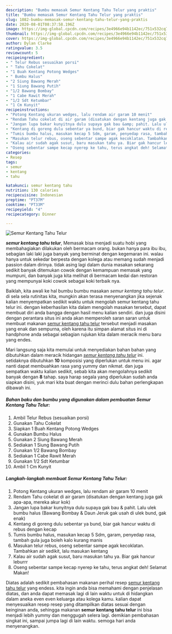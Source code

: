 ```yaml
---
description: "Bumbu memasak Semur Kentang Tahu Telur yang praktis"
title: "Bumbu memasak Semur Kentang Tahu Telur yang praktis"
slug: 1082-bumbu-memasak-semur-kentang-tahu-telur-yang-praktis
date: 2020-08-01T08:37:58.196Z
image: https://img-global.cpcdn.com/recipes/3e4966e94b1142ec/751x532cq70/semur-kentang-tahu-telur-foto-resep-utama.jpg
thumbnail: https://img-global.cpcdn.com/recipes/3e4966e94b1142ec/751x532cq70/semur-kentang-tahu-telur-foto-resep-utama.jpg
cover: https://img-global.cpcdn.com/recipes/3e4966e94b1142ec/751x532cq70/semur-kentang-tahu-telur-foto-resep-utama.jpg
author: Dylan Clarke
ratingvalue: 3.5
reviewcount: 5
recipeingredient:
- " Telur Rebus sesuaikan porsi"
- " Tahu Cokelat"
- "1 Buah Kentang Potong Wedges"
- " Bumbu Halus"
- "2 Siung Bawang Merah"
- "1 Siung Bawang Putih"
- "1/2 Bawang Bombay"
- "1 Cabe Rawit Merah"
- "1/2 Sdt Ketumbar"
- "1 Cm Kunyit"
recipeinstructions:
- "Potong Kentang ukuran wedges, lalu rendam air garam 10 menit"
- "Rendam Tahu cokelat di air garam (disatukan dengan kentang juga gak apa-apa, mereka akur kok)"
- "Jangan lupa bakar kunyitnya dulu supaya gak bau &amp; pahit. Lalu ulek bumbu halus (Bawang Bombay &amp; Daun Jeruk gak usah di ulek bund, gak enak)"
- "Kentang di goreng dulu sebentar ya bund, biar gak hancur waktu di rebus dengan kecap"
- "Tumis bumbu halus, masukan kecap 5 Sdm, garam, penyedap rasa, tambah gula juga boleh kalo kurang manis"
- "Masukan telur rebus, oseng sebentar sampe agak kecoklatan. Tambahkan air sedikit, lalu masukan kentang"
- "Kalau air sudah agak susut, baru masukan tahu ya. Biar gak hancur leburrr"
- "Oseng sebentar sampe kecap nyerep ke tahu, terus angkat deh! Selamat Makan!"
categories:
- Resep
tags:
- semur
- kentang
- tahu

katakunci: semur kentang tahu 
nutrition: 130 calories
recipecuisine: Indonesian
preptime: "PT37M"
cooktime: "PT33M"
recipeyield: "4"
recipecategory: Dinner

---
```



![Semur Kentang Tahu Telur](https://img-global.cpcdn.com/recipes/3e4966e94b1142ec/751x532cq70/semur-kentang-tahu-telur-foto-resep-utama.jpg)

<b><i>semur kentang tahu telur</i></b>, Memasak bisa menjadi suatu hobi yang membahagiakan dilakukan oleh bermacam orang. bukan hanya para ibu ibu, sebagian laki laki juga banyak yang berminat dengan kegemaran ini. walau hanya untuk sekedar berpesta dengan kolega atau memang sudah menjadi passion dalam dirinya. tidak asing lagi dalam dunia masakan sekarang sedikit banyak ditemukan cowok dengan kemampuan memasak yang mumpuni, dan banyak juga kita melihat di bermacam kedai dan restoran yang mempunyai koki cowok sebagai koki terbaik nya.



Baiklah, kita awali ke hal bumbu bumbu masakan <i>semur kentang tahu telur</i>. di sela sela rutinitas kita, mungkin akan terasa menyenangkan jika sejenak kalian menyempatkan sedikit waktu untuk mengolah semur kentang tahu telur ini. dengan keberhasilan kita dalam mengolah masakan tersebut, dapat membuat diri anda bangga dengan hasil menu kalian sendiri. dan juga disini dengan perantara situs ini anda akan memperoleh saran saran untuk membuat makanan <u>semur kentang tahu telur</u> tersebut menjadi masakan yang enak dan sempurna, oleh karena itu simpan alamat situs ini di handphone anda sebagai sebagian rujukan kita dalam meracik menu baru yang endes.


Mari langsung saja kita memulai untuk menyediakan bahan bahan yang dibutuhkan dalam meracik hidangan <u><i>semur kentang tahu telur</i></u> ini. setidaknya dibutuhkan <b>10</b> komposisi yang diperlukan untuk menu ini. agar nanti dapat membuahkan rasa yang yummy dan nikmat. dan juga sempatkan waktu kalian sedikit, sebab kita akan mengolahnya sedikit banyak dengan <b>8</b> tahap. saya harap segala yang diperlukan sudah anda siapkan disini, yuk mari kita buat dengan merinci dulu bahan perlengkapan dibawah ini.

<!--inarticleads1-->

##### Bahan baku dan bumbu yang digunakan dalam pembuatan Semur Kentang Tahu Telur:

1. Ambil  Telur Rebus (sesuaikan porsi)
1. Gunakan  Tahu Cokelat
1. Siapkan 1 Buah Kentang Potong Wedges
1. Gunakan  Bumbu Halus
1. Gunakan 2 Siung Bawang Merah
1. Sediakan 1 Siung Bawang Putih
1. Gunakan 1/2 Bawang Bombay
1. Sediakan 1 Cabe Rawit Merah
1. Gunakan 1/2 Sdt Ketumbar
1. Ambil 1 Cm Kunyit




<!--inarticleads2-->

##### Langkah-langkah membuat Semur Kentang Tahu Telur:

1. Potong Kentang ukuran wedges, lalu rendam air garam 10 menit
1. Rendam Tahu cokelat di air garam (disatukan dengan kentang juga gak apa-apa, mereka akur kok)
1. Jangan lupa bakar kunyitnya dulu supaya gak bau &amp; pahit. Lalu ulek bumbu halus (Bawang Bombay &amp; Daun Jeruk gak usah di ulek bund, gak enak)
1. Kentang di goreng dulu sebentar ya bund, biar gak hancur waktu di rebus dengan kecap
1. Tumis bumbu halus, masukan kecap 5 Sdm, garam, penyedap rasa, tambah gula juga boleh kalo kurang manis
1. Masukan telur rebus, oseng sebentar sampe agak kecoklatan. Tambahkan air sedikit, lalu masukan kentang
1. Kalau air sudah agak susut, baru masukan tahu ya. Biar gak hancur leburrr
1. Oseng sebentar sampe kecap nyerep ke tahu, terus angkat deh! Selamat Makan!




Diatas adalah sedikit pembahasan makanan perihal resep <u>semur kentang tahu telur</u> yang endess. kita ingin anda bisa memahami dengan penjelasan diatas, dan anda dapat memasak lagi di lain waktu untuk di hidangkan dalam aneka even even keluarga atau kolega kamu. kalian dapat menyesuaikan resep resep yang ditampilkan diatas sesuai dengan keinginan anda, sehingga makanan <b>semur kentang tahu telur</b> ini bisa menjadi lebih yummy dan menggugah selera lagi. demikian pembahasan singkat ini, sampai jumpa lagi di lain waktu. semoga hari anda menyenangkan.
